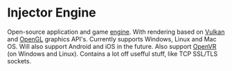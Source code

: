 <link rel="apple-touch-icon" sizes="180x180" href="/icons/apple-touch-icon.png">
<link rel="icon" type="image/png" sizes="32x32" href="/icons/favicon-32x32.png">
<link rel="icon" type="image/png" sizes="16x16" href="/icons/favicon-16x16.png">
<link rel="manifest" href="/icons/site.webmanifest">
<link rel="mask-icon" href="/icons/safari-pinned-tab.svg" color="#5bbad5">
<link rel="shortcut icon" href="/icons/favicon.ico">
<meta name="msapplication-TileColor" content="#da532c">
<meta name="msapplication-config" content="/icons/browserconfig.xml">
<meta name="theme-color" content="#ffffff">

# Injector Engine
Open-source application and game [engine](https://github.com/InjectorGames/InjectorEngine). With rendering based on [Vulkan](https://wikipedia.org/wiki/Vulkan_(API)) and [OpenGL](https://wikipedia.org/wiki/OpenGL) graphics API's. Currently supports Windows, Linux and Mac OS. Will also support Android and iOS in the future. Also support [OpenVR](https://wikipedia.org/wiki/OpenVR) (on Windows and Linux). Contains a lot off usefful stuff, like TCP SSL/TLS sockets.
